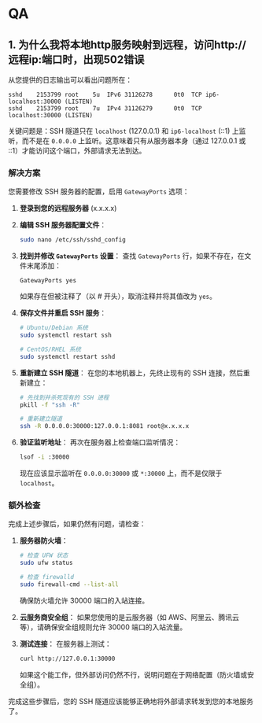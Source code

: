 # QA

## 1. 为什么我将本地http服务映射到远程，访问http://远程ip:端口时，出现502错误

从您提供的日志输出可以看出问题所在：

```
sshd    2153799 root    5u  IPv6 31126278      0t0  TCP ip6-localhost:30000 (LISTEN)
sshd    2153799 root    7u  IPv4 31126279      0t0  TCP localhost:30000 (LISTEN)
```

关键问题是：SSH 隧道只在 `localhost` (127.0.0.1) 和 `ip6-localhost` (::1) 上监听，而不是在 `0.0.0.0` 上监听。这意味着只有从服务器本身（通过 127.0.0.1 或 ::1）才能访问这个端口，外部请求无法到达。

### 解决方案

您需要修改 SSH 服务器的配置，启用 `GatewayPorts` 选项：

1. **登录到您的远程服务器** (x.x.x.x)

2. **编辑 SSH 服务器配置文件**：
   ```bash
   sudo nano /etc/ssh/sshd_config
   ```

3. **找到并修改 `GatewayPorts` 设置**：
   查找 `GatewayPorts` 行，如果不存在，在文件末尾添加：
   ```
   GatewayPorts yes
   ```
   如果存在但被注释了（以 # 开头），取消注释并将其值改为 `yes`。

4. **保存文件并重启 SSH 服务**：
   ```bash
   # Ubuntu/Debian 系统
   sudo systemctl restart ssh
   
   # CentOS/RHEL 系统
   sudo systemctl restart sshd
   ```

5. **重新建立 SSH 隧道**：
   在您的本地机器上，先终止现有的 SSH 连接，然后重新建立：
   ```bash
   # 先找到并杀死现有的 SSH 进程
   pkill -f "ssh -R"
   
   # 重新建立隧道
   ssh -R 0.0.0.0:30000:127.0.0.1:8081 root@x.x.x.x
   ```

6. **验证监听地址**：
   再次在服务器上检查端口监听情况：
   ```bash
   lsof -i :30000
   ```
   现在应该显示监听在 `0.0.0.0:30000` 或 `*:30000` 上，而不是仅限于 `localhost`。

### 额外检查

完成上述步骤后，如果仍然有问题，请检查：

1. **服务器防火墙**：
   ```bash
   # 检查 UFW 状态
   sudo ufw status
   
   # 检查 firewalld
   sudo firewall-cmd --list-all
   ```
   确保防火墙允许 30000 端口的入站连接。

2. **云服务商安全组**：
   如果您使用的是云服务器（如 AWS、阿里云、腾讯云等），请确保安全组规则允许 30000 端口的入站流量。

3. **测试连接**：
   在服务器上测试：
   ```bash
   curl http://127.0.0.1:30000
   ```
   如果这个能工作，但外部访问仍然不行，说明问题在于网络配置（防火墙或安全组）。

完成这些步骤后，您的 SSH 隧道应该能够正确地将外部请求转发到您的本地服务了。